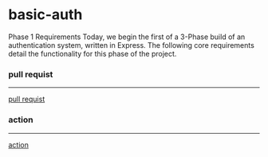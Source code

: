 # basic-auth
Phase 1 Requirements Today, we begin the first of a 3-Phase build of an authentication system, written in Express. The following core requirements detail the functionality for this phase of the project.

### pull requist 
---
[pull requist](https://github.com/MarahAlrefaai/basic-auth/pull/4)

### action 
---
[action](https://github.com/MarahAlrefaai/basic-auth/actions)




